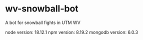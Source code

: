 # wv-snowball-bot
A bot for snowball fights in UTM WV

node version: 18.12.1
npm version: 8.19.2
mongodb version: 6.0.3